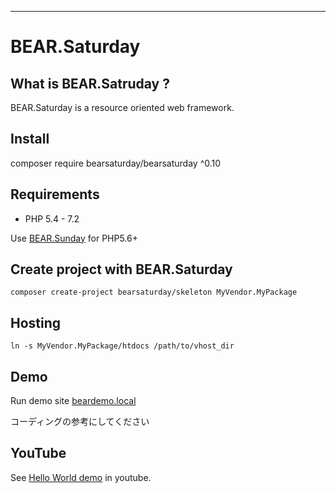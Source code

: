 
----

BEAR.Saturday
======

What is BEAR.Satruday ?
-----------------

BEAR.Saturday is a resource oriented web framework. 

Install
-------

composer require bearsaturday/bearsaturday ^0.10

Requirements
------------

 * PHP 5.4 - 7.2 

Use [BEAR.Sunday](http://bearsunday.github.io/) for PHP5.6+


Create project with BEAR.Saturday
-------------
```
composer create-project bearsaturday/skeleton MyVendor.MyPackage
````

Hosting
-------------
```
ln -s MyVendor.MyPackage/htdocs /path/to/vhost_dir
```

Demo
----
Run demo site [beardemo.local](https://github.com/bearsaturday/beardemo.local)

コーディングの参考にしてください

YouTube
----
See [Hello World demo][2] in youtube. 


[2]: http://www.youtube.com/watch?v=NKdiNdNbH0Y


